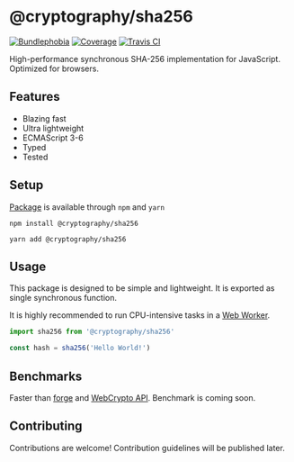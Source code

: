 # @cryptography/sha256
[![Bundlephobia](https://img.shields.io/bundlephobia/minzip/@cryptography/sha256)](https://bundlephobia.com/result?p=@cryptography/sha256@0.1.1)
[![Coverage](https://img.shields.io/codecov/c/github/js-cryptography/sha256?token=617017dc35344eb6b4637420457746c8)](https://codecov.io/gh/js-cryptography/sha256)
[![Travis CI](https://img.shields.io/travis/js-cryptography/sha256)](https://travis-ci.com/js-cryptography/sha256)

High-performance synchronous SHA-256 implementation for JavaScript. Optimized for browsers.

## Features
* Blazing fast
* Ultra lightweight
* ECMAScript 3-6
* Typed
* Tested

## Setup
[Package](https://www.npmjs.com/package/@cryptography/sha256) is available through `npm` and `yarn`
```
npm install @cryptography/sha256
```
```
yarn add @cryptography/sha256
```

## Usage
This package is designed to be simple and lightweight. It is exported as single synchronous function.

It is highly recommended to run CPU-intensive tasks in a [Web Worker](https://developer.mozilla.org/en-US/docs/Web/API/Web_Workers_API/Using_web_workers).
```js
import sha256 from '@cryptography/sha256'

const hash = sha256('Hello World!')
```

## Benchmarks
Faster than [forge](https://github.com/digitalbazaar/forge) and [WebCrypto API](https://developer.mozilla.org/en-US/docs/Web/API/Web_Crypto_API). Benchmark is coming soon.

## Contributing
Contributions are welcome! Contribution guidelines will be published later.